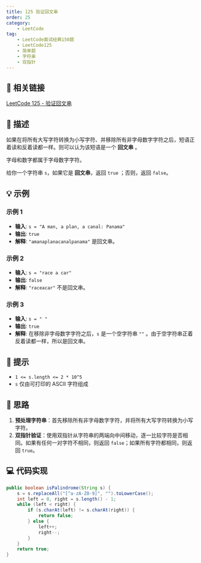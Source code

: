 ```yaml
---
title: 125 验证回文串
order: 25
category:
    - LeetCode
tag:
    - LeetCode面试经典150题
    - LeetCode125
    - 简单题
    - 字符串
    - 双指针
---
```


## 🚀 相关链接

[LeetCode 125 - 验证回文串](https://leetcode.cn/problems/valid-palindrome/description/?envType=study-plan-v2&envId=top-interview-150)

## 📜 描述

如果在将所有大写字符转换为小写字符、并移除所有非字母数字字符之后，短语正着读和反着读都一样。则可以认为该短语是一个 **回文串** 。

字母和数字都属于字母数字字符。

给你一个字符串 `s`，如果它是 **回文串**，返回 `true` ；否则，返回 `false`。

## 💡 示例

### 示例 1

- **输入**: `s = "A man, a plan, a canal: Panama"`
- **输出**: `true`
- **解释**: `"amanaplanacanalpanama"` 是回文串。

### 示例 2

- **输入**: `s = "race a car"`
- **输出**: `false`
- **解释**: `"raceacar"` 不是回文串。

### 示例 3

- **输入**: `s = " "`
- **输出**: `true`
- **解释**: 在移除非字母数字字符之后，`s` 是一个空字符串 `""` 。由于空字符串正着反着读都一样，所以是回文串。

## 📝 提示

- `1 <= s.length <= 2 * 10^5`
- `s` 仅由可打印的 ASCII 字符组成

## 💭 思路

1. **预处理字符串**：首先移除所有非字母数字字符，并将所有大写字符转换为小写字符。
2. **双指针验证**：使用双指针从字符串的两端向中间移动，逐一比较字符是否相同。如果有任何一对字符不相同，则返回 `false`；如果所有字符都相同，则返回 `true`。

## 💻 代码实现

```java
public boolean isPalindrome(String s) {
    s = s.replaceAll("[^a-zA-Z0-9]", "").toLowerCase();
    int left = 0, right = s.length() - 1;
    while (left < right) {
        if (s.charAt(left) != s.charAt(right)) {
            return false;
        } else {
            left++;
            right--;
        }
    }
    return true;
}
```